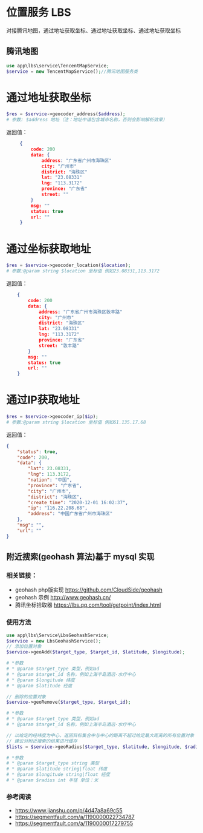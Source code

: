 # 位置服务 LBS
对接腾讯地图，通过地址获取坐标、通过地址获取坐标、通过地址获取坐标

## 腾讯地图

```php
use app\lbs\service\TencentMapService;
$service = new TencentMapService();//腾讯地图服务类
```
# 通过地址获取坐标

```php
$res = $service->geocoder_address($address);
# 参数: $address 地址（注：地址中请包含城市名称，否则会影响解析效果）
```

返回值：
```json
     {
         code: 200
         data: {
             address: "广东省广州市海珠区"
             city: "广州市"
             district: "海珠区"
             lat: "23.08331"
             lng: "113.3172"
             province: "广东省"
             street: ""
         }
         msg: ""
         status: true
         url: ""
     }
```

# 通过坐标获取地址
```php
$res = $service->geocoder_location($location);
# 参数:@param string $location 坐标值 例如23.08331,113.3172
```

返回值：
```json
    {
        code: 200
        data: {
            address: "广东省广州市海珠区敦丰路"
            city: "广州市"
            district: "海珠区"
            lat: "23.08331"
            lng: "113.3172"
            province: "广东省"
            street: "敦丰路"
        }
        msg: ""
        status: true
        url: ""
    }
  ```
# 通过IP获取地址

```php
$res = $service->geocoder_ip($ip);
# 参数:@param string $location 坐标值 例如61.135.17.68
```
返回值：
```json
{
    "status": true,
    "code": 200,
    "data": {
        "lat": 23.08331,
        "lng": 113.3172,
        "nation": "中国",
        "province": "广东省",
        "city": "广州市",
        "district": "海珠区",
        "create_time": "2020-12-01 16:02:37",
        "ip": "116.22.208.68",
        "address": "中国广东省广州市海珠区"
    },
    "msg": "",
    "url": ""
}
```

## 附近搜索(geohash 算法)基于 mysql 实现

### 相关链接：

- geohash php版实现 https://github.com/CloudSide/geohash
- geohash 示例 http://www.geohash.cn/
- 腾讯坐标拾取器 https://lbs.qq.com/tool/getpoint/index.html

### 使用方法
```php
use app\lbs\Service\LbsGeohashService;
$service = new LbsGeohashService();
// 添加位置对象
$service->geoAdd($target_type, $target_id, $latitude, $longitude);

# *参数
# * @param $target_type 类型，例如ad
# * @param $target_id 名称，例如上海半岛酒店-水疗中心
# * @param $longitude 纬度
# * @param $latitude 经度

// 删除的位置对象
$service->geoRemove($target_type, $target_id);

# *参数
# * @param $target_type 类型，例如ad
# * @param $target_id 名称，例如上海半岛酒店-水疗中心

// 以给定的经纬度为中心，返回目标集合中与中心的距离不超过给定最大距离的所有位置对象
// 建议对附近搜索的结果进行缓存
$lists = $service->geoRadius($target_type, $latitude, $longitude, $radius);

# *参数
# * @param $target_type string 类型
# * @param $latitude string|float 纬度
# * @param $longitude string|float 经度
# * @param $radius int 半径 单位：米
```

### 参考阅读

- https://www.jianshu.com/p/4d47a8a69c55
- https://segmentfault.com/a/1190000022734787
- https://segmentfault.com/a/1190000017279755

